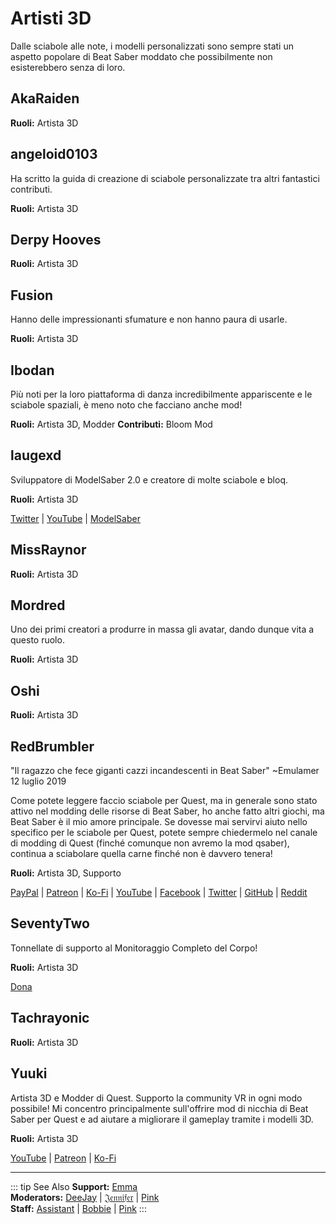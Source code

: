 # Artisti 3D
Dalle sciabole alle note, i modelli personalizzati sono sempre stati un aspetto popolare di Beat Saber moddato che possibilmente non esisterebbero senza di loro.

## AkaRaiden
**Ruoli:** Artista 3D

## angeloid0103
Ha scritto la guida di creazione di sciabole personalizzate tra altri fantastici contributi.

**Ruoli:** Artista 3D

## Derpy Hooves
**Ruoli:** Artista 3D

## Fusion
Hanno delle impressionanti sfumature e non hanno paura di usarle.

**Ruoli:** Artista 3D

## Ibodan
Più noti per la loro piattaforma di danza incredibilmente appariscente e le sciabole spaziali, è meno noto che facciano anche mod!

**Ruoli:** Artista 3D, Modder **Contributi:** Bloom Mod

## laugexd
Sviluppatore di ModelSaber 2.0 e creatore di molte sciabole e bloq.

**Ruoli:** Artista 3D

[Twitter](https://twitter.com/laugexd) | [YouTube](https://www.youtube.com/channel/UCr_JES9nBCUaAR9-UbgDMRw) | [ModelSaber](https://modelsaber.com/Profile/?user=146243483898871808)

## MissRaynor
**Ruoli:** Artista 3D

## Mordred
Uno dei primi creatori a produrre in massa gli avatar, dando dunque vita a questo ruolo.

**Ruoli:** Artista 3D

## Oshi
**Ruoli:** Artista 3D

## RedBrumbler
"Il ragazzo che fece giganti cazzi incandescenti in Beat Saber" ~Emulamer 12 luglio 2019

Come potete leggere faccio sciabole per Quest, ma in generale sono stato attivo nel modding delle risorse di Beat Saber, ho anche fatto altri giochi, ma Beat Saber è il mio amore principale. Se dovesse mai servirvi aiuto nello specifico per le sciabole per Quest, potete sempre chiedermelo nel canale di modding di Quest (finché comunque non avremo la mod qsaber), continua a sciabolare quella carne finché non è davvero tenera!

**Ruoli:** Artista 3D, Supporto

[PayPal](https://paypal.me/RedBrumblerOfficial?locale.x=nl_NL) | [Patreon](https://www.patreon.com/RedBrumbler) | [Ko-Fi](https://ko-fi.com/redbrumbler) | [YouTube](https://www.youtube.com/channel/UCYmzlDob8BQYWrOQWkHtCpQ) | [Facebook](https://www.facebook.com/red.brumbler.7) | [Twitter](https://twitter.com/RedBrumbler) | [GitHub](https://github.com/RedBrumbler/BeatOnCustomSabers) | [Reddit](https://www.reddit.com/user/RedBrumbler/)

## SeventyTwo
Tonnellate di supporto al Monitoraggio Completo del Corpo!

**Ruoli:** Artista 3D

[Dona](https://paypal.me/theseventytwo)

## Tachrayonic
**Ruoli:** Artista 3D

## Yuuki
Artista 3D e Modder di Quest. Supporto la community VR in ogni modo possibile! Mi concentro principalmente sull'offrire mod di nicchia di Beat Saber per Quest e ad aiutare a migliorare il gameplay tramite i modelli 3D.

**Ruoli:** Artista 3D

[YouTube](https://www.youtube.com/channel/UCIH4NTKdVNjnJpfuMrk71Fw) | [Patreon](https://www.patreon.com/yuukisaves) | [Ko-Fi](https://ko-fi.com/supportyuuki)

---

<!-- markdownlint-disable MD013 -->
::: tip See Also **Support:** [Emma](./supports.md#emma)  
**Moderators:** [DeeJay](./moderators.md#deejay) | [𝔍𝔢𝔫𝔫𝔦𝔣𝔢𝔯](./moderators.md#jennifer) | [Pink](./moderators.md#pink)  
**Staff:** [Assistant](./staff.md#assistant) | [Bobbie](./staff.md#bobbie) | [Pink](./staff.md#pink) :::
